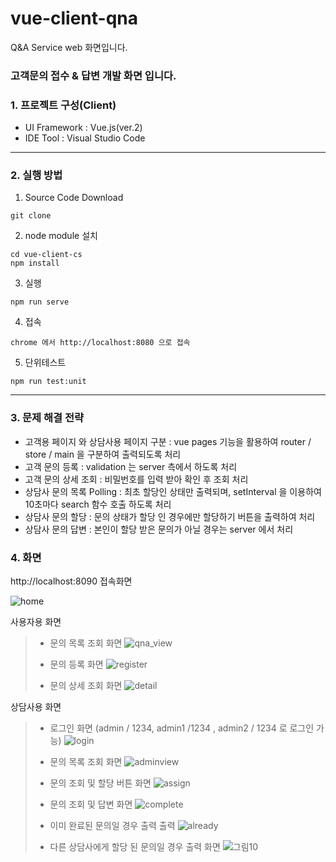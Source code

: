 # vue-client-qna
Q&A Service web 화면입니다.

### 고객문의 접수 & 답변 개발 화면 입니다.

### 1. 프로젝트 구성(Client)

* UI Framework : Vue.js(ver.2)
* IDE Tool : Visual Studio Code
---
### 2. 실행 방법

1. Source Code Download
```
git clone 
```
2. node module 설치
```
cd vue-client-cs
npm install
```
3. 실행
```
npm run serve
```
4. 접속
```
chrome 에서 http://localhost:8080 으로 접속
```
5. 단위테스트
```
npm run test:unit
```
---

### 3. 문제 해결 전략
* 고객용 페이지 와 상담사용 페이지 구분 : vue pages 기능을 활용하여 router / store / main 을 구분하여 출력되도록 처리
* 고객 문의 등록 : validation 는 server 측에서 하도록 처리
* 고객 문의 상세 조회 : 비밀번호를 입력 받아 확인 후 조회 처리
* 상담사 문의 목록 Polling : 최초 할당인 상태만 출력되며, setInterval 을 이용하여 10초마다 search 함수 호출 하도록 처리
* 상담사 문의 할당 : 문의 상태가 할당 인 경우에만 할당하기 버튼을 출력하여 처리
* 상담사 문의 답변 : 본인이 할당 받은 문의가 아닐 경우는 server 에서 처리


### 4. 화면

http://localhost:8090 접속화면

![home](https://user-images.githubusercontent.com/31990955/167297668-3ab26dfd-4e9c-4bb8-82cd-f1fce16bd5a1.jpg)

사용자용 화면
> * 문의 목록 조회 화면
> ![qna_view](https://user-images.githubusercontent.com/31990955/167297729-9a2734c2-b2c7-4b23-9d2b-a074231d9021.jpg)
> 
> * 문의 등록 화면
> ![register](https://user-images.githubusercontent.com/31990955/167297914-4acb8a5f-aeaa-40db-a3cb-cbe3b2d04dfb.jpg)
> 
> * 문의 상세 조회 화면 
> ![detail](https://user-images.githubusercontent.com/31990955/167297934-9257fbe8-b11f-42fc-8cc8-95976eb3c121.jpg)

상담사용 화면
> * 로그인 화면 (admin / 1234, admin1 /1234 , admin2 / 1234 로 로그인 가능)
> ![login](https://user-images.githubusercontent.com/31990955/167297975-b4e6fe92-2833-4712-9795-5ce3bc28226c.jpg)
> 
> * 문의 목록 조회 화면
> ![adminview](https://user-images.githubusercontent.com/31990955/167298003-ca4430ab-8205-408f-8b7a-3ab39383334a.jpg)
> 
> * 문의 조회 및 할당 버튼 화면
> ![assign](https://user-images.githubusercontent.com/31990955/167298028-92dce5c7-0d5a-4e68-9a41-fcdf6145fa98.jpg)
> 
> * 문의 조회 및 답변 화면
> ![complete](https://user-images.githubusercontent.com/31990955/167298075-cb037c0e-aed3-48cc-8d04-a6961d5129e8.jpg)
> 
> * 이미 완료된 문의일 경우 출력 출력
> ![already](https://user-images.githubusercontent.com/31990955/167298103-fd606a39-20d1-432f-a607-bf76a3d9b96c.jpg)
> 
> * 다른 상담사에게 할당 된 문의일 경우 출력 화면
> ![그림10](https://user-images.githubusercontent.com/31990955/167298669-d05d993a-79dc-4c07-9fa7-29cc17269022.jpg)









